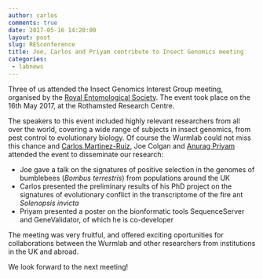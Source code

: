 ```yaml
---
author: carlos
comments: true
date: 2017-05-16 14:20:00
layout: post
slug: RESconference
title: Joe, Carlos and Priyam contribute to Insect Genomics meeting
categories:
 - labnews
---
```


Three of us attended the Insect Genomics Interest Group meeting, organised by the [Royal Entomological Society](http://www.royensoc.co.uk/). The event took place on the 16th May 2017, at the Rothamsted Research Centre.

The speakers to this event included highly relevant researchers from all over the world, covering a wide range of subjects in insect genomics, from pest control to evolutionary biology. Of course the Wurmlab could not miss this chance and [Carlos Martinez-Ruiz](/team/cmartinezruiz/index.html), Joe Colgan and [Anurag Priyam](/team/priyam/index.html) attended the event to disseminate our research:

* Joe gave a talk on the signatures of positive selection in the genomes of bumblebees (*Bombus terrestris*) from populations around the UK
* Carlos presented the preliminary results of his PhD project on the signatures of evolutionary conflict in the transcriptome of the fire ant *Solenopsis invicta*
* Priyam presented a poster on the bionformatic tools SequenceServer and GeneValidator, of which he is co-developer

The meeting was very fruitful, and offered exciting oportunities for collaborations between the Wurmlab and other researchers from institutions in the UK and abroad.

We look forward to the next meeting!
